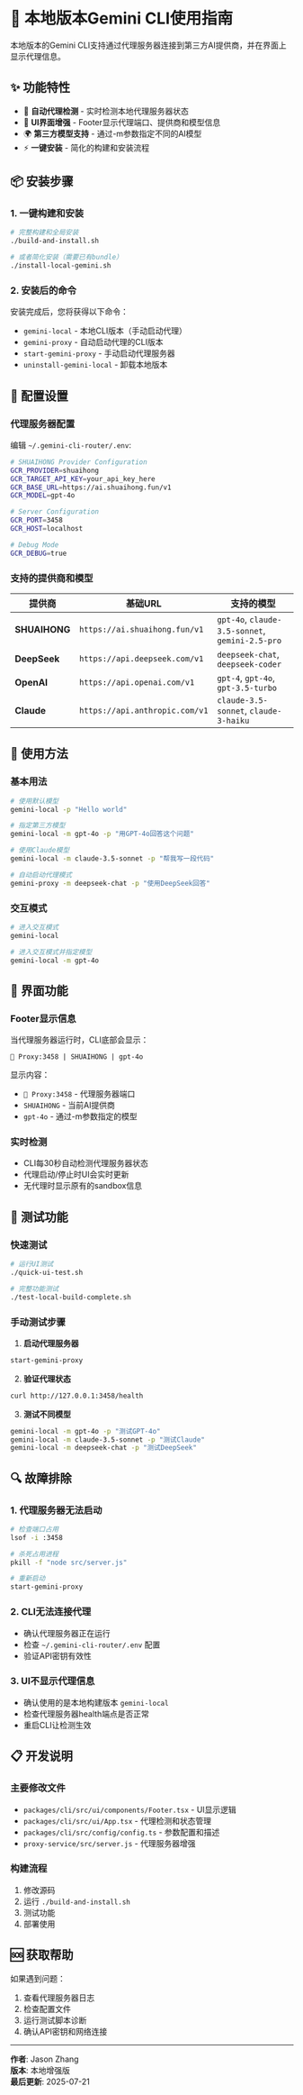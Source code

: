 # 🚀 本地版本Gemini CLI使用指南

本地版本的Gemini CLI支持通过代理服务器连接到第三方AI提供商，并在界面上显示代理信息。

## ✨ 功能特性

- 🔄 **自动代理检测** - 实时检测本地代理服务器状态
- 🎨 **UI界面增强** - Footer显示代理端口、提供商和模型信息
- 🌍 **第三方模型支持** - 通过-m参数指定不同的AI模型
- ⚡ **一键安装** - 简化的构建和安装流程

## 📦 安装步骤

### 1. 一键构建和安装
```bash
# 完整构建和全局安装
./build-and-install.sh

# 或者简化安装（需要已有bundle）
./install-local-gemini.sh
```

### 2. 安装后的命令

安装完成后，您将获得以下命令：

- `gemini-local` - 本地CLI版本（手动启动代理）
- `gemini-proxy` - 自动启动代理的CLI版本
- `start-gemini-proxy` - 手动启动代理服务器
- `uninstall-gemini-local` - 卸载本地版本

## 🔧 配置设置

### 代理服务器配置
编辑 `~/.gemini-cli-router/.env`:

```bash
# SHUAIHONG Provider Configuration
GCR_PROVIDER=shuaihong
GCR_TARGET_API_KEY=your_api_key_here
GCR_BASE_URL=https://ai.shuaihong.fun/v1
GCR_MODEL=gpt-4o

# Server Configuration
GCR_PORT=3458
GCR_HOST=localhost

# Debug Mode
GCR_DEBUG=true
```

### 支持的提供商和模型

| 提供商 | 基础URL | 支持的模型 |
|--------|---------|------------|
| **SHUAIHONG** | `https://ai.shuaihong.fun/v1` | `gpt-4o`, `claude-3.5-sonnet`, `gemini-2.5-pro` |
| **DeepSeek** | `https://api.deepseek.com/v1` | `deepseek-chat`, `deepseek-coder` |
| **OpenAI** | `https://api.openai.com/v1` | `gpt-4`, `gpt-4o`, `gpt-3.5-turbo` |
| **Claude** | `https://api.anthropic.com/v1` | `claude-3.5-sonnet`, `claude-3-haiku` |

## 🚀 使用方法

### 基本用法
```bash
# 使用默认模型
gemini-local -p "Hello world"

# 指定第三方模型
gemini-local -m gpt-4o -p "用GPT-4o回答这个问题"

# 使用Claude模型
gemini-local -m claude-3.5-sonnet -p "帮我写一段代码"

# 自动启动代理模式
gemini-proxy -m deepseek-chat -p "使用DeepSeek回答"
```

### 交互模式
```bash
# 进入交互模式
gemini-local

# 进入交互模式并指定模型
gemini-local -m gpt-4o
```

## 🎨 界面功能

### Footer显示信息
当代理服务器运行时，CLI底部会显示：

```
🔄 Proxy:3458 | SHUAIHONG | gpt-4o
```

显示内容：
- `🔄 Proxy:3458` - 代理服务器端口
- `SHUAIHONG` - 当前AI提供商
- `gpt-4o` - 通过-m参数指定的模型

### 实时检测
- CLI每30秒自动检测代理服务器状态
- 代理启动/停止时UI会实时更新
- 无代理时显示原有的sandbox信息

## 🧪 测试功能

### 快速测试
```bash
# 运行UI测试
./quick-ui-test.sh

# 完整功能测试
./test-local-build-complete.sh
```

### 手动测试步骤

1. **启动代理服务器**
```bash
start-gemini-proxy
```

2. **验证代理状态**
```bash
curl http://127.0.0.1:3458/health
```

3. **测试不同模型**
```bash
gemini-local -m gpt-4o -p "测试GPT-4o"
gemini-local -m claude-3.5-sonnet -p "测试Claude"
gemini-local -m deepseek-chat -p "测试DeepSeek"
```

## 🔍 故障排除

### 1. 代理服务器无法启动
```bash
# 检查端口占用
lsof -i :3458

# 杀死占用进程
pkill -f "node src/server.js"

# 重新启动
start-gemini-proxy
```

### 2. CLI无法连接代理
- 确认代理服务器正在运行
- 检查 `~/.gemini-cli-router/.env` 配置
- 验证API密钥有效性

### 3. UI不显示代理信息
- 确认使用的是本地构建版本 `gemini-local`
- 检查代理服务器health端点是否正常
- 重启CLI让检测生效

## 📋 开发说明

### 主要修改文件
- `packages/cli/src/ui/components/Footer.tsx` - UI显示逻辑
- `packages/cli/src/ui/App.tsx` - 代理检测和状态管理  
- `packages/cli/src/config/config.ts` - 参数配置和描述
- `proxy-service/src/server.js` - 代理服务器增强

### 构建流程
1. 修改源码
2. 运行 `./build-and-install.sh`
3. 测试功能
4. 部署使用

## 🆘 获取帮助

如果遇到问题：
1. 查看代理服务器日志
2. 检查配置文件
3. 运行测试脚本诊断
4. 确认API密钥和网络连接

---

**作者**: Jason Zhang  
**版本**: 本地增强版  
**最后更新**: 2025-07-21